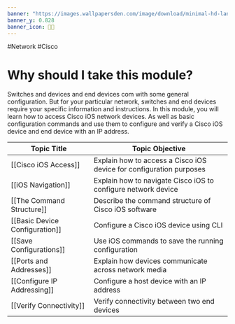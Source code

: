 ```yaml
---
banner: "https://images.wallpapersden.com/image/download/minimal-hd-landscape_bWhsZ2WUmZqaraWkpJRmbmdlrWZlbWU.jpg"
banner_y: 0.828
banner_icon: 🧑‍🚀
---
```


#Network #Cisco 

# Why should I take this module? 

Switches and devices and end devices com with some general configuration. But for your particular network, switches and end devices require your specific information and instructions. In this module, you will learn how to access Cisco iOS network devices. As well as basic configuration commands and use them to configure and verify a Cisco iOS device and end device with an IP address.

| Topic Title                    | Topic Objective                                                     |
| ------------------------------ | ------------------------------------------------------------------- |
| [[Cisco iOS Access]]           | Explain how to access a Cisco iOS device for configuration purposes |
| [[iOS Navigation]]             | Explain how to navigate Cisco iOS to configure network device       |
| [[The Command Structure]]      | Describe the command structure of Cisco iOS software                |
| [[Basic Device Configuration]] | Configure a Cisco iOS device using CLI                              |
| [[Save Configurations]]        | Use iOS commands to save the running configuration                  |
| [[Ports and Addresses]]        | Explain how devices communicate across network media                |
| [[Configure IP Addressing]]    | Configure a host device with an IP address                          |
| [[Verify Connectivity]]        | Verify connectivity between two end devices                                                                    |
